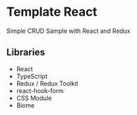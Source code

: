 # Template React 

Simple CRUD Sample with React and Redux

## Libraries

- React
- TypeScript
- Redux / Redux Toolkit
- react-hook-form
- CSS Module
- Biome
